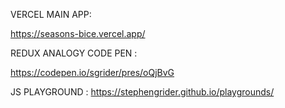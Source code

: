 VERCEL MAIN APP:

https://seasons-bice.vercel.app/


REDUX ANALOGY CODE PEN :

https://codepen.io/sgrider/pres/oQjBvG

JS PLAYGROUND :
https://stephengrider.github.io/playgrounds/
